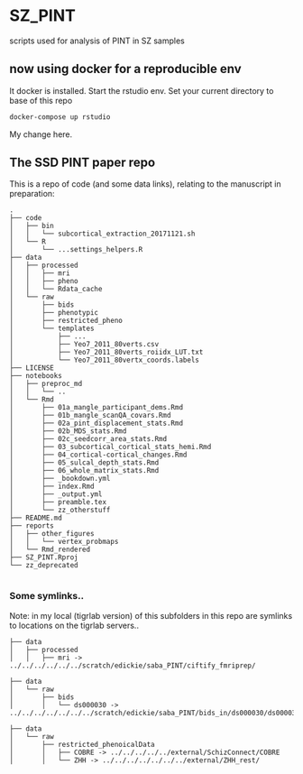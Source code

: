 # SZ_PINT
scripts used for analysis of PINT in SZ samples

## now using docker for a reproducible env

It docker is installed. Start the rstudio env. Set your current directory to base of this repo

```sh
docker-compose up rstudio
```

My change here.

## The SSD PINT paper repo

This is a repo of code (and some data links), relating to the manuscript in preparation:


```
.
├── code
│   ├── bin
│   │   └── subcortical_extraction_20171121.sh  
│   └── R
│       └── ...settings_helpers.R
├── data
│   ├── processed
│   │   ├── mri 
│   │   ├── pheno
│   │   └── Rdata_cache
│   └── raw
│       ├── bids
│       ├── phenotypic
│       ├── restricted_pheno
│       └── templates
│           ├── ...
│           ├── Yeo7_2011_80verts.csv
│           ├── Yeo7_2011_80verts_roiidx_LUT.txt
│           └── Yeo7_2011_80vertx_coords.labels
├── LICENSE
├── notebooks
│   ├── preproc_md
│   │   └── ..
│   └── Rmd
│       ├── 01a_mangle_participant_dems.Rmd
│       ├── 01b_mangle_scanQA_covars.Rmd
│       ├── 02a_pint_displacement_stats.Rmd
│       ├── 02b_MDS_stats.Rmd
│       ├── 02c_seedcorr_area_stats.Rmd
│       ├── 03_subcortical_cortical_stats_hemi.Rmd
│       ├── 04_cortical-cortical_changes.Rmd
│       ├── 05_sulcal_depth_stats.Rmd
│       ├── 06_whole_matrix_stats.Rmd
│       ├── _bookdown.yml
│       ├── index.Rmd
│       ├── _output.yml
│       ├── preamble.tex
│       └── zz_otherstuff
├── README.md
├── reports
│   ├── other_figures
│   │   └── vertex_probmaps
│   └── Rmd_rendered
├── SZ_PINT.Rproj
└── zz_deprecated
    
```

### Some symlinks..

Note: in my local (tigrlab version) of this subfolders in this repo are symlinks to locations on the tigrlab servers..

```
├── data
│   ├── processed
│   │   ├── mri -> ../../../../../../scratch/edickie/saba_PINT/ciftify_fmriprep/
```


```
├── data
│   └── raw
│       ├── bids
│       │   └── ds000030 -> ../../../../../../../scratch/edickie/saba_PINT/bids_in/ds000030/ds000030_R1.0.5/
```

```
├── data
│   └── raw
│       ├── restricted_phenoicalData
│       │   ├── COBRE -> ../../../../../external/SchizConnect/COBRE
│       │   └── ZHH -> ../../../../../../../external/ZHH_rest/
```